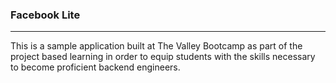 ### Facebook Lite
___

This is a sample application built at The Valley Bootcamp as part of the project
based learning in order to equip students with the skills necessary to become
proficient backend engineers.
